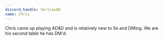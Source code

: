 ```yaml
---
discord_handle: VertiasAQ
name: Chris
---
```


Chris came up playing AD&D and is relatively new to 5e and DMing. We are his second table he has DM'd.
